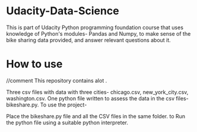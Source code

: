 # Udacity-Data-Science
This is part of Udacity Python programming foundation course that uses knowledge of Python's modules- Pandas and Numpy, to make sense of the bike sharing data provided, and answer relevant questions about it.


# How to use
//comment
This repository contains alot .

Three csv files with data with three cities- chicago.csv, new_york_city.csv, washington.csv.
One python file written to assess the data in the csv files- bikeshare.py.
To use the project-

Place the bikeshare.py file and all the CSV files in the same folder.
to Run the python file using a suitable python interpreter.



